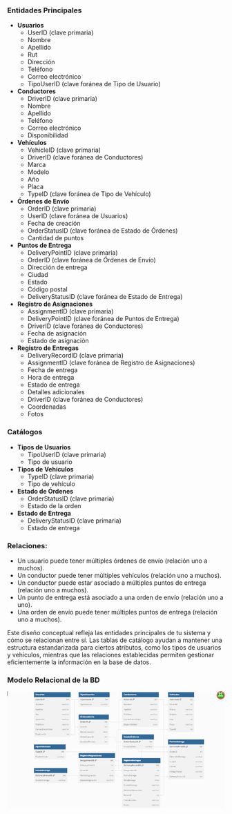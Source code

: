 ### Entidades Principales
- **Usuarios**
  - UserID (clave primaria)
  - Nombre
  - Apellido
  - Rut
  - Dirección
  - Teléfono
  - Correo electrónico
  - TipoUserID (clave foránea de Tipo de Usuario)
- **Conductores**
  - DriverID (clave primaria)
  - Nombre
  - Apellido
  - Teléfono
  - Correo electrónico
  - Disponibilidad
- **Vehículos**
  - VehicleID (clave primaria)
  - DriverID (clave foránea de Conductores)
  - Marca
  - Modelo
  - Año
  - Placa
  - TypeID (clave foránea de Tipo de Vehículo)
- **Órdenes de Envío**
  - OrderID (clave primaria)
  - UserID (clave foránea de Usuarios)
  - Fecha de creación
  - OrderStatusID (clave foránea de Estado de Órdenes)
  - Cantidad de puntos
- **Puntos de Entrega**
  - DeliveryPointID (clave primaria)
  - OrderID (clave foránea de Órdenes de Envío)
  - Dirección de entrega
  - Ciudad
  - Estado
  - Código postal
  - DeliveryStatusID (clave foránea de Estado de Entrega)
- **Registro de Asignaciones**
  - AssignmentID (clave primaria)
  - DeliveryPointID (clave foránea de Puntos de Entrega)
  - DriverID (clave foránea de Conductores)
  - Fecha de asignación
  - Estado de asignación
- **Registro de Entregas**
  - DeliveryRecordID (clave primaria)
  - AssignmentID (clave foránea de Registro de Asignaciones)
  - Fecha de entrega
  - Hora de entrega
  - Estado de entrega
  - Detalles adicionales
  - DriverID (clave foránea de Conductores)
  - Coordenadas
  - Fotos

### Catálogos
- **Tipos de Usuarios**
  - TipoUserID (clave primaria)
  - Tipo de usuario
- **Tipos de Vehículos**
  - TypeID (clave primaria)
  - Tipo de vehículo
- **Estado de Órdenes**
  - OrderStatusID (clave primaria)
  - Estado de la orden
- **Estado de Entrega**
  - DeliveryStatusID (clave primaria)
  - Estado de entrega


### Relaciones:
- Un usuario puede tener múltiples órdenes de envío (relación uno a muchos).
- Un conductor puede tener múltiples vehículos (relación uno a muchos).
- Un conductor puede estar asociado a múltiples puntos de entrega (relación uno a muchos).
- Un punto de entrega está asociado a una orden de envío (relación uno a uno).
- Una orden de envío puede tener múltiples puntos de entrega (relación uno a muchos).

Este diseño conceptual refleja las entidades principales de tu sistema y cómo se relacionan entre sí. Las tablas de catálogo ayudan a mantener una estructura estandarizada para ciertos atributos, como los tipos de usuarios y vehículos, mientras que las relaciones establecidas permiten gestionar eficientemente la información en la base de datos.

### Modelo Relacional de la BD

![Modelo Relacional de la BD](./ModeloRelacionalBd.png)
